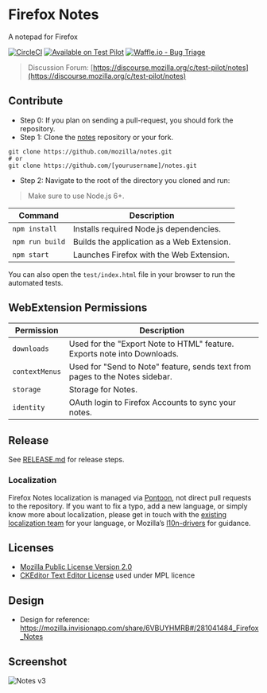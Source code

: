 # Firefox Notes

A notepad for Firefox

[![CircleCI](https://circleci.com/gh/mozilla/notes/tree/master.svg?style=svg)](https://circleci.com/gh/mozilla/notes/tree/master)
[![Available on Test Pilot](https://img.shields.io/badge/available_on-Test_Pilot-0996F8.svg)](https://testpilot.firefox.com/experiments/notes)
[![Waffle.io - Bug Triage](https://badge.waffle.io/mozilla/notes.svg?columns=all)](https://waffle.io/mozilla/notes)

> Discussion Forum: [https://discourse.mozilla.org/c/test-pilot/notes](https://discourse.mozilla.org/c/test-pilot/notes)


## Contribute

* Step 0: If you plan on sending a pull-request, you should fork the repository.
* Step 1: Clone the [notes](https://github.com/mozilla/notes) repository or your fork.
```
git clone https://github.com/mozilla/notes.git
# or
git clone https://github.com/[yourusername]/notes.git
```
* Step 2: Navigate to the root of the directory you cloned and run:
> Make sure to use Node.js 6+.

| Command         | Description                               |
|-----------------|-------------------------------------------|
| `npm install`   | Installs required Node.js dependencies.   |
| `npm run build` | Builds the application as a Web Extension.|
| `npm start`     | Launches Firefox with the Web Extension.  |

You can also open the `test/index.html` file in your browser to run the automated tests.

## WebExtension Permissions

| Permission      | Description                                                                    |
|-----------------|--------------------------------------------------------------------------------|
| `downloads`     | Used for the "Export Note to HTML" feature. Exports note into Downloads.       |
| `contextMenus`  | Used for "Send to Note" feature, sends text from pages to the Notes sidebar.   |
| `storage`       | Storage for Notes.                                                             |
| `identity`      | OAuth login to Firefox Accounts to sync your notes.                            |

## Release

See [RELEASE.md](https://github.com/mozilla/notes/blob/master/RELEASE.md) for release steps.

### Localization

Firefox Notes localization is managed via [Pontoon](https://pontoon.mozilla.org/projects/test-pilot-notes/), not direct pull requests to the repository. If you want to fix a typo, add a new language, or simply know more about localization, please get in touch with the [existing localization team](https://pontoon.mozilla.org/teams/) for your language, or Mozilla’s [l10n-drivers](https://wiki.mozilla.org/L10n:Mozilla_Team#Mozilla_Corporation) for guidance.

## Licenses

* [Mozilla Public License Version 2.0](LICENSE)
* [CKEditor Text Editor License](https://github.com/ckeditor/ckeditor5/blob/master/LICENSE.md) used under MPL licence

## Design

* Design for reference: https://mozilla.invisionapp.com/share/6VBUYHMRB#/281041484_Firefox_Notes

## Screenshot

![Notes v3](https://i.imgur.com/Sa9oaTK.png)
